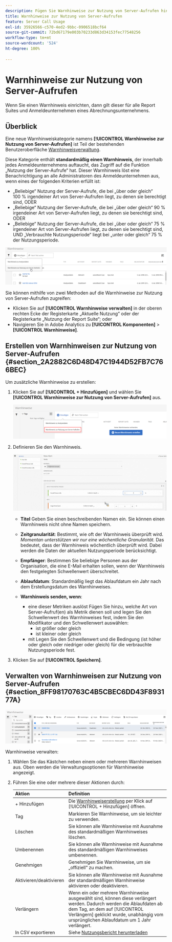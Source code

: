 ```yaml
---
description: Fügen Sie Warnhinweise zur Nutzung von Server-Aufrufen hinzu oder verwalten Sie diese. Wenn Sie einen Warnhinweis einrichten, dann gilt dieser für alle Report Suites und Anmeldeunternehmen eines Abrechnungsunternehmens.
title: Warnhinweise zur Nutzung von Server-Aufrufen
feature: Server Call Usage
exl-id: 35926566-c570-4ed2-9bbc-0906518bcf64
source-git-commit: 72bd67179e003b70233d863d34153fec77548256
workflow-type: tm+mt
source-wordcount: '524'
ht-degree: 100%

---
```


# Warnhinweise zur Nutzung von Server-Aufrufen

Wenn Sie einen Warnhinweis einrichten, dann gilt dieser für alle Report Suites und Anmeldeunternehmen eines Abrechnungsunternehmens.

## Überblick

Eine neue Warnhinweiskategorie namens **[!UICONTROL Warnhinweise zur Nutzung von Server-Aufrufen]** ist Teil der bestehenden Benutzeroberfläche [Warnhinweisverwaltung](https://experienceleague.adobe.com/docs/analytics/analyze/analysis-workspace/virtual-analyst/intelligent-alerts/intellligent-alerts.html?lang=de).

Diese Kategorie enthält **standardmäßig einen Warnhinweis**, der innerhalb jedes Anmeldeunternehmens auftaucht, das Zugriff auf die Funktion „Nutzung der Server-Aufrufe“ hat. Dieser Warnhinweis löst eine Benachrichtigung an alle Administratoren des Anmeldeunternehmen aus, wenn eines der folgenden Kriterien erfüllt ist:

* „Beliebige“ Nutzung der Server-Aufrufe, die bei „über oder gleich“ 100 % irgendeiner Art von Server-Aufrufen liegt, zu denen sie berechtigt sind, ODER
* „Beliebige“ Nutzung der Server-Aufrufe, die bei „über oder gleich“ 90 % irgendeiner Art von Server-Aufrufen liegt, zu denen sie berechtigt sind, ODER
* „Beliebige“ Nutzung der Server-Aufrufe, die bei „über oder gleich“ 75 % irgendeiner Art von Server-Aufrufen liegt, zu denen sie berechtigt sind, UND „Verbrauchte Nutzungsperiode“ liegt bei „unter oder gleich“ 75 % der Nutzungsperiode.

![](assets/alerts.png)

Sie können mithilfe von zwei Methoden auf die Warnhinweise zur Nutzung von Server-Aufrufen zugreifen:

* Klicken Sie auf **[!UICONTROL Warnhinweise verwalten]** in der oberen rechten Ecke der Registerkarte „Aktuelle Nutzung“ oder der Registerkarte „Nutzung der Report Suite“; oder
* Navigieren Sie in Adobe Analytics zu **[!UICONTROL Komponenten]** > **[!UICONTROL Warnhinweise]**.

## Erstellen von Warnhinweisen zur Nutzung von Server-Aufrufen {#section_2A2882C6D48D47C1944D52FB7C766BEC}

Um zusätzliche Warnhinweise zu erstellen:

1. Klicken Sie auf **[!UICONTROL + Hinzufügen]** und wählen Sie **[!UICONTROL Warnhinweise zur Nutzung von Server-Aufrufen]** aus.

   ![](assets/server_call_alert.png)

1. Definieren Sie den Warnhinweis.

   ![](assets/sc_alert.png)

   * **Titel** Geben Sie einen beschreibenden Namen ein. Sie können einen Warnhinweis nicht ohne Namen speichern.
   * **Zeitgranularität**: Bestimmt, wie oft der Warnhinweis überprüft wird. *Momentan unterstützen wir nur eine wöchentliche Granularität.* Das bedeutet, dass der Warnhinweis wöchentlich überprüft wird. Dabei werden die Daten der aktuellen Nutzungsperiode berücksichtigt.
   * **Empfänger**: Bestimmen Sie beliebige Personen aus der Organisation, die eine E-Mail erhalten sollen, wenn der Warnhinweis den festgelegten Schwellenwert überschreitet.
   * **Ablaufdatum**: Standardmäßig liegt das Ablaufdatum ein Jahr nach dem Erstellungsdatum des Warnhinweises.
   * **Warnhinweis senden, wenn**:

      * eine dieser Metriken auslöst
Fügen Sie hinzu, welche Art von Server-Aufruf(en) als Metrik dienen soll und legen Sie den Schwellenwert des Warnhinweises fest, indem Sie den Modifikator und den Schwellenwert auswählen:
         * ist größer oder gleich
         * ist kleiner oder gleich
      * mit
Legen Sie den Schwellenwert und die Bedingung (ist höher oder gleich oder niedriger oder gleich) für die verbrauchte Nutzungsperiode fest.

1. Klicken Sie auf **[!UICONTROL Speichern]**.

## Verwalten von Warnhinweisen zur Nutzung von Server-Aufrufen {#section_8FF98170763C4B5CBEC6DD43F893177A}

![](assets/alert_mgmt.png)

Warnhinweise verwalten:

1. Wählen Sie das Kästchen neben einem oder mehreren Warnhinweisen aus. Oben werden die Verwaltungsoptionen für Warnhinweise angezeigt.
1. Führen Sie eine oder mehrere dieser Aktionen durch:

   | Aktion | Definition |
   |--- |--- |
   | + Hinzufügen | Die [Warnhinweiserstellung](/help/admin/c-server-call-usage/scu-alerts.md) per Klick auf [!UICONTROL + Hinzufügen] öffnen. |
   | Tag | Markieren Sie Warnhinweise, um sie leichter zu verwenden. |
   | Löschen | Sie können alle Warnhinweise mit Ausnahme des standardmäßigen Warnhinweises löschen. |
   | Umbenennen | Sie können alle Warnhinweise mit Ausnahme des standardmäßigen Warnhinweises umbenennen. |
   | Genehmigen | Genehmigen Sie Warnhinweise, um sie „offiziell“ zu machen. |
   | Aktivieren/deaktivieren | Sie können alle Warnhinweise mit Ausnahme der standardmäßigen Warnhinweise aktivieren oder deaktivieren. |
   | Verlängern | Wenn ein oder mehrere Warnhinweise ausgewählt sind, können diese verlängert werden. Dadurch werden die Ablaufdaten ab dem Tag, an dem auf [!UICONTROL Verlängern] geklickt wurde, unabhängig vom ursprünglichen Ablaufdatum um 1 Jahr verlängert. |
   | In CSV exportieren | Siehe [Nutzungsbericht herunterladen](/help/admin/c-server-call-usage/report-suite-usage.md) |
